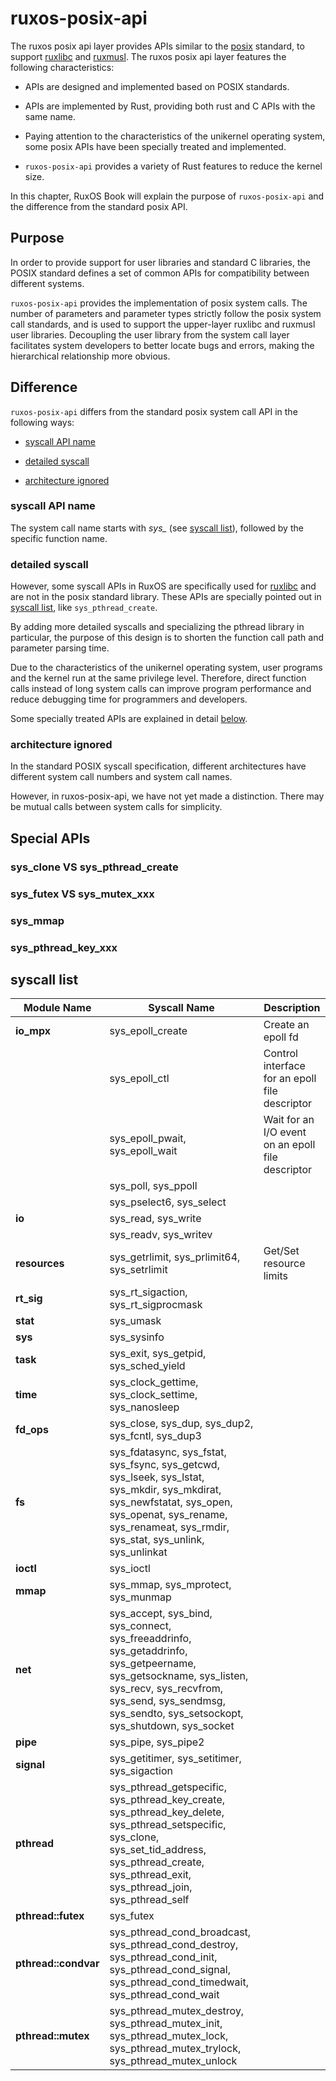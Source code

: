 
# ruxos-posix-api

The ruxos posix api layer provides APIs similar to the [posix](https://en.wikipedia.org/wiki/POSIX) standard, to support [ruxlibc](./ruxlibc.md) and [ruxmusl](./ruxmusl.md). The ruxos posix api layer features the following characteristics:

* APIs are designed and implemented based on POSIX standards.

* APIs are implemented by Rust, providing both rust and C APIs with the same name.

* Paying attention to the characteristics of the unikernel operating system, some posix APIs have been specially treated and implemented.

* `ruxos-posix-api` provides a variety of Rust features to reduce the kernel size.

In this chapter, RuxOS Book will explain the purpose of `ruxos-posix-api` and the difference from the standard posix API.

## Purpose

In order to provide support for user libraries and standard C libraries, the POSIX standard defines a set of common APIs for compatibility between different systems. 

`ruxos-posix-api` provides the implementation of posix system calls. The number of parameters and parameter types strictly follow the posix system call standards, and is used to support the upper-layer ruxlibc and ruxmusl user libraries. Decoupling the user library from the system call layer facilitates system developers to better locate bugs and errors, making the hierarchical relationship more obvious.

## Difference

`ruxos-posix-api` differs from the standard posix system call API in the following ways:

* [syscall API name](#syscall-api-name)

* [detailed syscall](#detailed-syscall)

* [architecture ignored](#architecture-ignored)

### syscall API name

The system call name starts with *sys_* (see [syscall list](#syscall-list)), followed by the specific function name. 

### detailed syscall

However, some syscall APIs in RuxOS are specifically used for [ruxlibc](./ruxlibc.md) and are not in the posix standard library. These APIs are specially pointed out in [syscall list](#syscall-list), like `sys_pthread_create`. 

By adding more detailed syscalls and specializing the pthread library in particular, the purpose of this design is to shorten the function call path and parameter parsing time.

Due to the characteristics of the unikernel operating system, user programs and the kernel run at the same privilege level. Therefore, direct function calls instead of long system calls can improve program performance and reduce debugging time for programmers and developers.

Some specially treated APIs are explained in detail [below](#special-apis).

### architecture ignored

In the standard POSIX syscall specification, different architectures have different system call numbers and system call names. 

However, in ruxos-posix-api, we have not yet made a distinction. There may be mutual calls between system calls for simplicity.

## Special APIs

### sys_clone VS sys_pthread_create

### sys_futex VS sys_mutex_xxx

### sys_mmap

### sys_pthread_key_xxx

## syscall list

| Module Name | Syscall Name | Description |
| --- | --- | --- |
| **io_mpx** | sys_epoll_create | Create an epoll fd |
| | sys_epoll_ctl | Control interface for an epoll file descriptor |
| | sys_epoll_pwait, sys_epoll_wait | Wait for an I/O event on an epoll file descriptor |
| | sys_poll, sys_ppoll | |
| | sys_pselect6, sys_select | |
| **io** | sys_read, sys_write | |
| | sys_readv, sys_writev | |
| **resources** | sys_getrlimit, sys_prlimit64, sys_setrlimit | Get/Set resource limits |
| **rt_sig** | sys_rt_sigaction, sys_rt_sigprocmask | |
| **stat** | sys_umask | |
| **sys** | sys_sysinfo | |
| **task** | sys_exit, sys_getpid, sys_sched_yield | |
| **time** | sys_clock_gettime, sys_clock_settime, sys_nanosleep | |
| **fd_ops** | sys_close, sys_dup, sys_dup2, sys_fcntl, sys_dup3 | |
| **fs** | sys_fdatasync, sys_fstat, sys_fsync, sys_getcwd, sys_lseek, sys_lstat, sys_mkdir, sys_mkdirat, sys_newfstatat, sys_open, sys_openat, sys_rename, sys_renameat, sys_rmdir, sys_stat, sys_unlink, sys_unlinkat | |
| **ioctl** | sys_ioctl | |
| **mmap** | sys_mmap, sys_mprotect, sys_munmap | |
| **net** | sys_accept, sys_bind, sys_connect, sys_freeaddrinfo, sys_getaddrinfo, sys_getpeername, sys_getsockname, sys_listen, sys_recv, sys_recvfrom, sys_send, sys_sendmsg, sys_sendto, sys_setsockopt, sys_shutdown, sys_socket | |
| **pipe** | sys_pipe, sys_pipe2 | |
| **signal** | sys_getitimer, sys_setitimer, sys_sigaction | |
| **pthread** | sys_pthread_getspecific, sys_pthread_key_create, sys_pthread_key_delete, sys_pthread_setspecific, sys_clone, sys_set_tid_address, sys_pthread_create, sys_pthread_exit, sys_pthread_join, sys_pthread_self | |
| **pthread::futex** | sys_futex | |
| **pthread::condvar** | sys_pthread_cond_broadcast, sys_pthread_cond_destroy, sys_pthread_cond_init, sys_pthread_cond_signal, sys_pthread_cond_timedwait, sys_pthread_cond_wait | |
| **pthread::mutex** | sys_pthread_mutex_destroy, sys_pthread_mutex_init, sys_pthread_mutex_lock, sys_pthread_mutex_trylock, sys_pthread_mutex_unlock | |

